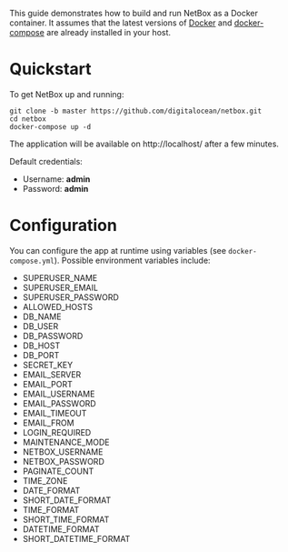 This guide demonstrates how to build and run NetBox as a Docker container. It assumes that the latest versions of [Docker](https://www.docker.com/) and [docker-compose](https://docs.docker.com/compose/) are already installed in your host.

# Quickstart

To get NetBox up and running:

```
git clone -b master https://github.com/digitalocean/netbox.git
cd netbox
docker-compose up -d
```

The application will be available on http://localhost/ after a few minutes.

Default credentials:

* Username: **admin**
* Password: **admin**

# Configuration

You can configure the app at runtime using variables (see `docker-compose.yml`). Possible environment variables include:

* SUPERUSER_NAME
* SUPERUSER_EMAIL
* SUPERUSER_PASSWORD
* ALLOWED_HOSTS
* DB_NAME
* DB_USER
* DB_PASSWORD
* DB_HOST
* DB_PORT
* SECRET_KEY
* EMAIL_SERVER
* EMAIL_PORT
* EMAIL_USERNAME
* EMAIL_PASSWORD
* EMAIL_TIMEOUT
* EMAIL_FROM
* LOGIN_REQUIRED
* MAINTENANCE_MODE
* NETBOX_USERNAME
* NETBOX_PASSWORD
* PAGINATE_COUNT
* TIME_ZONE
* DATE_FORMAT
* SHORT_DATE_FORMAT
* TIME_FORMAT
* SHORT_TIME_FORMAT
* DATETIME_FORMAT
* SHORT_DATETIME_FORMAT
